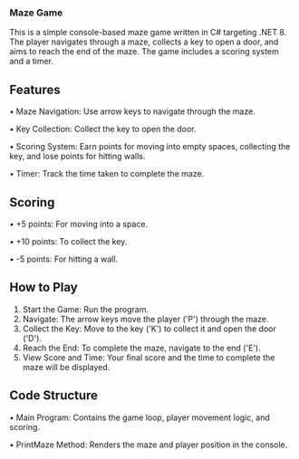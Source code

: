 ### Maze Game
This is a simple console-based maze game written in C# targeting .NET 8. The player navigates through a maze, collects a key to open a door, and aims to reach the end of the maze. The game includes a scoring system and a timer.
## Features
•	Maze Navigation: Use arrow keys to navigate through the maze.

•	Key Collection: Collect the key to open the door.

•	Scoring System: Earn points for moving into empty spaces, collecting the key, and lose points for hitting walls.

•	Timer: Track the time taken to complete the maze.
## Scoring
•	+5 points: For moving into a space.

•	+10 points: To collect the key.

•	-5 points: For hitting a wall.
## How to Play
1.	Start the Game: Run the program.
2.	Navigate: The arrow keys move the player ('P') through the maze.
3.	Collect the Key: Move to the key ('K') to collect it and open the door ('D').
4.	Reach the End: To complete the maze, navigate to the end ('E').
5.	View Score and Time: Your final score and the time to complete the maze will be displayed.
## Code Structure
•	Main Program: Contains the game loop, player movement logic, and scoring.

•	PrintMaze Method: Renders the maze and player position in the console.
